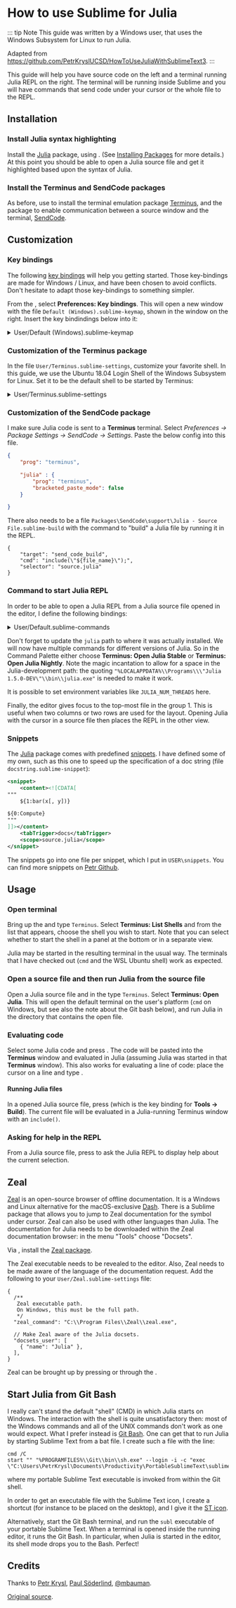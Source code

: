# How to use Sublime for Julia

::: tip Note
This guide was written by a Windows user,
that uses the Windows Subsystem for Linux to run Julia.

Adapted from https://github.com/PetrKryslUCSD/HowToUseJuliaWithSublimeText3.
:::

This guide will help you have
source code on the left
and a terminal running Julia REPL on the right.
The terminal will be running inside Sublime
and you will have commands
that send code under your cursor
or the whole file
to the REPL.

## Installation

### Install Julia syntax highlighting

Install the [Julia][] package,
using <Term term=package_control />.
(See [Installing Packages][] for more details.)
At this point you should be able to open a Julia source file
and get it highlighted based upon the syntax of Julia.

[Julia]: https://packagecontrol.io/packages/Julia
[Installing Packages]: /guide/extensibility/packages.md#installing-packages

### Install the Terminus and SendCode packages

As before,
use <Term term=package_control /> to install
the terminal emulation package [Terminus][],
and the package to enable communication between a source window
and the terminal, [SendCode][].

[Terminus]: https://github.com/randy3k/Terminus
[SendCode]: https://github.com/randy3k/SendCode

## Customization

### Key bindings

The following [key bindings][] will help you getting started.
Those key-bindings are made for Windows / Linux,
and have been chosen to avoid conflicts.
Don't hesitate to adapt those key-bindings to something simpler.

[key bindings]: /guide/customization/key_bindings.md

From the <Term term=command_palette />, select **Preferences: Key bindings**.
This will open a new window with the file `Default (Windows).sublime-keymap`,
shown in the window on the right.
Insert the key bindindings below into it:

<details>

<summary>User/Default (Windows).sublime-keymap</summary>

```jsonc
[
    // This key binding gives me access to code evaluation. A current line,
    // or a selection is passed to the terminal for evaluation
    // (the command belongs to the SendCode package).
    {
        "keys": ["ctrl+keypad_enter"], "command": "send_code",
        "context": [
            { "key": "selector", "operator": "equal", "operand": "source" }
        ]
    },
    // Send code to change the working folder to that holding the current Julia file
    {
        "keys": ["ctrl+shift+x", "ctrl+f"], "command": "send_code",
        "args": {"cmd": "cd(\"$file_path\")"},
        "context": [
            { "key": "selector", "operator": "equal", "operand": "source.julia" }
        ]
    },
    // Send code to display help information.
    {
        "keys": ["ctrl+shift+x", "ctrl+h"], "command": "send_code",
        "args": {"cmd": "REPL.@repl $selection"},
        "context": [
            { "key": "selector", "operator": "equal", "operand": "source.julia" }
        ]
    },
    // Send code to display help information.
    {
        "keys": ["ctrl+shift+x", "ctrl+alt+h"], "command": "send_code",
        "args": {"cmd": "?$selection"},
        "context": [
            { "key": "selector", "operator": "equal", "operand": "source.julia" }
        ]
    },

    // By default in Terminus the ctrl key sends escape code to the terminal.
    // This can be disturbing if you're use to ctrl+c/ctrl+v for copy/paste
    // To make the copy and paste keys work in the Terminus window
    // (otherwise they are ctrl+shift+c, ctrl+shift+v)
    // This is not needed on MacOS.
    { "keys": ["ctrl+c"], "command": "terminus_copy",
        "context": [
            { "key": "terminus_view" },
            { "key": "terminus_view.natural_keyboard" },
            { "key": "selection_empty", "operator": "equal", "operand": false, "match_all": true }
        ]
    },
    { "keys": ["ctrl+v"], "command": "terminus_paste",
        "context": [
            { "key": "terminus_view" },
            { "key": "terminus_view.natural_keyboard" }
        ]
    },
    // Same thing with the "go to anything".
    {
        "keys": ["ctrl+p"],
        "command": "show_overlay",
        "args": {"overlay": "goto", "show_files": true},
        "context": [
            { "key": "terminus_view" },
        ]
    },
]
```

</details>

### Customization of the Terminus package

In the file `User/Terminus.sublime-settings`,
customize your favorite shell.
In this guide,
we use the Ubuntu 18.04 Login Shell
of the Windows Subsystem for Linux.
Set it to be the default shell to be started by Terminus:


<details>

<summary>User/Terminus.sublime-settings</summary>

```jsonc
{
    // a list of available shells to execute
    // the shell marked as "default" will be the default shell
    "shell_configs": [
        {
            "name": "Command Prompt",
            "cmd": "bash.exe",
            "env": {},
            "enable": true,
            "default": true,
            "platforms": ["windows"]
        },
        {
            "name": "Ubuntu 18.04 Login Shell",
            "cmd": "C:\\Program Files\\WindowsApps\\CanonicalGroupLimited.UbuntuonWindows_1804.2019.521.0_x64__79rhkp1fndgsc\\ubuntu.exe",
            "env": {},
            "enable": true,
            "default": false,
            "platforms": ["windows"]
        },
        {
            "name": "Bash",
            "cmd": ["bash", "-i", "-l"],
            "env": {},
            "enable": true,
            "default": false,
            "platforms": ["linux", "osx"]
        },
        {
            "name": "Zsh",
            "cmd": ["zsh", "-i", "-l"],
            "env": {},
            "enable": true,
            "default": false,
            "platforms": ["linux", "osx"]
        }
    ],
}
```

</details>

### Customization of the SendCode package

I make sure Julia code is sent to a **Terminus** terminal.
Select *Preferences → Package Settings → SendCode → Settings*.
Paste the below config into this file.

```json
{
    "prog": "terminus",

    "julia" : {
        "prog": "terminus",
        "bracketed_paste_mode": false
    }

}
```

There also needs to be a file
`Packages\SendCode\support\Julia - Source File.sublime-build`
with the command to "build" a Julia file by running it in the REPL.
```
{
    "target": "send_code_build",
    "cmd": "include(\"${file_name}\");",
    "selector": "source.julia"
}
```

### Command to start Julia REPL

In order to be able to open a Julia REPL
from a Julia source file opened in the editor,
I define the following <Term term=command_palette /> bindings:


<details>

<summary>User/Default.sublime-commands</summary>

```jsonc
[
    {
        "caption": "Terminus: Open Julia Stable",
        "command": "terminus_open",
        "args"   : {
            "shell_cmd": "%LOCALAPPDATA%\\Programs\\Julia\\Julia-1.4.1\\bin\\julia.exe",
            "cwd": "${file_path:${folder}}",
            "title": "Julia REPL",
            "pre_window_hooks": [
                ["focus_group", {"group": 1}]
            ],
            "env": {"JULIA_NUM_THREADS":"4"},
        }
    },
    {
        "caption": "Terminus: Open Julia Nightly",
        "command": "terminus_open",
        "args"   : {
            "shell_cmd": "%LOCALAPPDATA%\\Programs\\\"Julia 1.5.0-DEV\"\\bin\\julia.exe",
            "cwd": "${file_path:${folder}}",
            "title": "Julia Nightly REPL",
            "pre_window_hooks": [
                ["focus_group", {"group": 1}]
            ],
            "env": {"JULIA_NUM_THREADS":"1"},
        }
    }
]
```

</details>

Don't forget to update the `julia` path to where it was actually installed.
We will now have multiple commands for different versions of Julia.
So in the Command Palette either choose **Terminus: Open Julia Stable**
or **Terminus: Open Julia Nightly**.
Note the magic incantation to allow for a space in the Julia-development path:
the quoting `"%LOCALAPPDATA%\\Programs\\\"Julia 1.5.0-DEV\"\\bin\\julia.exe"`
is needed to make it work.

It is possible to set environment variables like `JULIA_NUM_THREADS` here.

Finally, the editor gives focus to the top-most file in the group 1.
This is useful when two columns or two rows are used for the layout.
Opening Julia with the cursor in a source file
then places the REPL in the other view.

### Snippets

The [Julia][] package comes with predefined [snippets][].
I have defined some of my own, such as this one
to speed up the specification of a doc string (file `docstring.sublime-snippet`):

```xml
<snippet>
    <content><![CDATA[
"""
    ${1:bar(x[, y])}

${0:Compute}
"""
]]></content>
    <tabTrigger>docs</tabTrigger>
    <scope>source.julia</scope>
</snippet>
```

The snippets go into one file per snippet, which I put in `USER\snippets`.
You can find more snippets on [Petr Github][].

[snippets]: /guide/extensibility/snippets.md
[Petr Github]: https://github.com/PetrKryslUCSD/HowToUseJuliaWithSublimeText3/tree/master/snippets


## Usage

### Open terminal

Bring up the <Term term=command_palette />
and type `Terminus`.
Select **Terminus: List Shells**
and from the list that appears,
choose the shell you wish to start.
Note that you can select
whether to start the shell
in a panel at the bottom
or in a separate view.

Julia may be started in the resulting terminal in the usual way.
The terminals that I have checked out (`cmd` and the WSL Ubuntu shell)
work as expected.

### Open a source file and then run Julia from the source file

Open a Julia source file
and in the <Term term=command_palette />
type `Terminus`.
Select **Terminus: Open Julia**.
This will open the default terminal on the user's platform
(`cmd` on Windows, but see also the note about the Git bash below),
and run Julia in the directory that contains the open file.

### Evaluating code

Select some Julia code and press <Key k="ctrl+enter" />.
The code will be pasted into the **Terminus** window
and evaluated in Julia (assuming Julia was started in that **Terminus** window).
This also works for evaluating a line of code:
place the cursor on a line and type <Key k="ctrl+enter" />.

#### Running Julia files

In a opened Julia source file, press <Key k="ctrl+b" />
(which is the key binding for **Tools → Build**).
The current file will be evaluated in a Julia-running Terminus window
with an `include()`.

### Asking for help in the REPL

From a Julia source file, press <Key k="ctrl+shift+x, ctrl+h" /> to ask the Julia
REPL to display help about the current selection.

## Zeal

[Zeal][] is an open-source browser of offline documentation.
It is a Windows and Linux alternative for the macOS-exclusive [Dash][].
There is a Sublime package that allows you to jump to Zeal documentation
for the symbol under cursor.
Zeal can also be used with other languages than Julia.
The documentation for Julia needs to be downloaded within the Zeal documentation browser:
in the menu "Tools" choose "Docsets".

Via <Term term=package_control />, install the [Zeal package][].

The Zeal executable needs to be revealed to the editor.
Also, Zeal needs to be made aware
of the language of the documentation request.
Add the following to your `User/Zeal.sublime-settings` file:

```jsonc
{
  /**
   Zeal executable path.
   On Windows, this must be the full path.
   */
  "zeal_command": "C:\\Program Files\\Zeal\\zeal.exe",

  // Make Zeal aware of the Julia docsets.
  "docsets_user": [
    { "name": "Julia" },
  ],
}
```

Zeal can be brought up by pressing <Key k=f1 />
or through the <Term term=command_palette />.

[Zeal]: https://zealdocs.org/download.html
[Dash]: https://kapeli.com/dash
[Zeal package]: https://packagecontrol.io/packages/Zeal

## Start Julia from Git Bash

I really can't stand the default "shell" (CMD)
in which Julia starts on Windows.
The interaction with the shell is quite unsatisfactory then:
most of the Windows commands and all of the UNIX commands
don't work as one would expect.
What I prefer instead is [Git Bash](https://git-scm.com/downloads).
One can get that to run Julia by starting Sublime Text from a bat file.
I create such a file with the line:

```batch
cmd /C
start "" "%PROGRAMFILES%\\Git\\bin\\sh.exe" --login -i -c "exec \"C:\Users\PetrKrysl\Documents\Productivity\PortableSublimeText\sublime_text.exe\""
```

where my portable Sublime Text executable is invoked from within the Git shell.

In order to get an executable file with the Sublime Text icon,
I create a shortcut (for instance to be placed on the desktop),
and I give it the [ST icon][].

Alternatively, start the Git Bash terminal,
and run the `subl` executable of your portable Sublime Text.
When a terminal is opened inside the running editor, it runs the Git Bash.
In particular, when Julia is started in the editor,
its shell mode drops you to the Bash. Perfect!

[ST icon]: https://github.com/PetrKryslUCSD/HowToUseJuliaWithSublimeText3/blob/master/sublime-text.ico

## Credits

Thanks to [Petr Krysl][], [Paul Söderlind][], [@mbauman][].

[Original source](https://github.com/PetrKryslUCSD/HowToUseJuliaWithSublimeText3).

[Petr Krysl]: https://github.com/PetrKryslUCSD
[Paul Söderlind]: https://github.com/PaulSoderlind
[@mbauman]: https://github.com/mbauman

